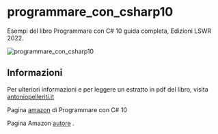 # programmare_con_csharp10
Esempi del libro Programmare con C# 10 guida completa, Edizioni LSWR 2022.


![programmare_con_csharp10](https://i0.wp.com/antoniopelleriti.it/wp-content/uploads/2021/11/cover-programmare-con-csharp-10.jpg?resize=380%2C582&ssl=1)


## Informazioni

Per ulteriori informazioni e per leggere un estratto in pdf del libro, visita [antoniopelleriti.it](https://antoniopelleriti.it/)

Pagina [amazon](https://amzn.to/3HDz0zX) di Programmare con C# 10

Pagina Amazon [autore](https://amzn.to/39rFm6l) .
